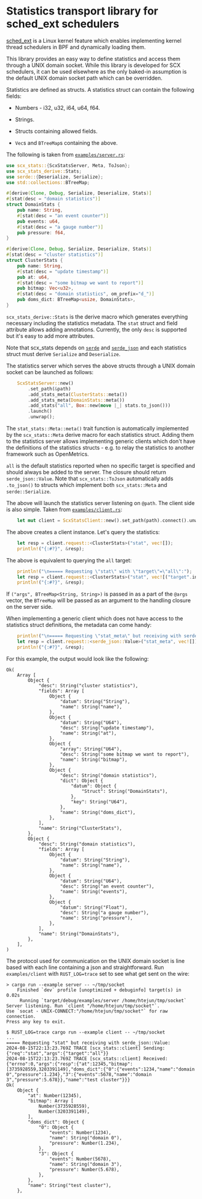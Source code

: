 # Statistics transport library for sched_ext schedulers

[sched_ext](https://github.com/sched-ext/scx) is a Linux kernel feature
which enables implementing kernel thread schedulers in BPF and dynamically
loading them.

This library provides an easy way to define statistics and access them
through a UNIX domain socket. While this library is developed for SCX
schedulers, it can be used elsewhere as the only baked-in assumption is the
default UNIX domain socket path which can be overridden.

Statistics are defined as structs. A statistics struct can contain the
following fields:

- Numbers - i32, u32, i64, u64, f64.

- Strings.

- Structs containing allowed fields.

- `Vec`s and `BTreeMap`s containing the above.

The following is taken from [`examples/server.rs`](./examples/server.rs):

```rust
use scx_stats::{ScxStatsServer, Meta, ToJson};
use scx_stats_derive::Stats;
use serde::{Deserialize, Serialize};
use std::collections::BTreeMap;

#[derive(Clone, Debug, Serialize, Deserialize, Stats)]
#[stat(desc = "domain statistics")]
struct DomainStats {
    pub name: String,
    #[stat(desc = "an event counter")]
    pub events: u64,
    #[stat(desc = "a gauge number")]
    pub pressure: f64,
}

#[derive(Clone, Debug, Serialize, Deserialize, Stats)]
#[stat(desc = "cluster statistics")]
struct ClusterStats {
    pub name: String,
    #[stat(desc = "update timestamp")]
    pub at: u64,
    #[stat(desc = "some bitmap we want to report")]
    pub bitmap: Vec<u32>,
    #[stat(desc = "domain statistics", om_prefix="d_")]
    pub doms_dict: BTreeMap<usize, DomainStats>,
}
```

`scx_stats_derive::Stats` is the derive macro which generates everything
necessary including the statistics metadata. The `stat` struct and field
attribute allows adding annotations. Currently, the only `desc` is supported
but it's easy to add more attributes.

Note that scx_stats depends on [`serde`](https://crates.io/crates/serde) and
[`serde_json`](https://crates.io/crates/serde_json) and each statistics
struct must derive `Serialize` and `Deserialize`.

The statistics server which serves the above structs through a UNIX domain
socket can be launched as follows:

```rust
    ScxStatsServer::new()
        .set_path(&path)
        .add_stats_meta(ClusterStats::meta())
        .add_stats_meta(DomainStats::meta())
        .add_stats("all", Box::new(move |_| stats.to_json()))
        .launch()
        .unwrap();
```

The `stat_stats::Meta::meta()` trait function is automatically implemented
by the `scx_stats::Meta` derive macro for each statistics struct. Adding
them to the statistics server allows implementing generic clients which
don't have the definitions of the statistics structs - e.g. to relay the
statistics to another framework such as OpenMetrics.

`all` is the default statistics reported when no specific target is
specified and should always be added to the server. The closure should
return `serde_json::Value`. Note that `scx_stats::ToJson` automatically adds
`.to_json()` to structs which implement both `scx_stats::Meta` and
`serde::Serialize`.

The above will launch the statistics server listening on `@path`. The client
side is also simple. Taken from
[`examples/client.rs`](./examples/client.rs):

```rust
    let mut client = ScxStatsClient::new().set_path(path).connect().unwrap();
```

The above creates a client instance. Let's query the statistics:

```rust
    let resp = client.request::<ClusterStats>("stat", vec![]);
    println!("{:#?}", &resp);
```

The above is equivalent to querying the `all` target:

```rust
    println!("\n===== Requesting \"stat\" with \"target\"=\"all\":");
    let resp = client.request::<ClusterStats>("stat", vec![("target".into(), "all".into())]);
    println!("{:#?}", &resp);
```

If `("args", BTreeMap<String, String>)` is passed in as a part of the
`@args` vector, the `BTreeMap` will be passed as an argument to the handling
closure on the server side.

When implementing a generic client which does not have access to the
statistics struct definitions, the metadata can come handy:

```rust
    println!("\n===== Requesting \"stat_meta\" but receiving with serde_json::Value:");
    let resp = client.request::<serde_json::Value>("stat_meta", vec![]);
    println!("{:#?}", &resp);
```

For this example, the output would look like the following:

```
Ok(
    Array [
        Object {
            "desc": String("cluster statistics"),
            "fields": Array [
                Object {
                    "datum": String("String"),
                    "name": String("name"),
                },
                Object {
                    "datum": String("U64"),
                    "desc": String("update timestamp"),
                    "name": String("at"),
                },
                Object {
                    "array": String("U64"),
                    "desc": String("some bitmap we want to report"),
                    "name": String("bitmap"),
                },
                Object {
                    "desc": String("domain statistics"),
                    "dict": Object {
                        "datum": Object {
                            "Struct": String("DomainStats"),
                        },
                        "key": String("U64"),
                    },
                    "name": String("doms_dict"),
                },
            ],
            "name": String("ClusterStats"),
        },
        Object {
            "desc": String("domain statistics"),
            "fields": Array [
                Object {
                    "datum": String("String"),
                    "name": String("name"),
                },
                Object {
                    "datum": String("U64"),
                    "desc": String("an event counter"),
                    "name": String("events"),
                },
                Object {
                    "datum": String("Float"),
                    "desc": String("a gauge number"),
                    "name": String("pressure"),
                },
            ],
            "name": String("DomainStats"),
        },
    ],
)
```

The protocol used for communication on the UNIX domain socket is line based
with each line containing a json and straightforward. Run `examples/client`
with `RUST_LOG=trace` set to see what get sent on the wire:

```
> cargo run --example server -- ~/tmp/socket
    Finished `dev` profile [unoptimized + debuginfo] target(s) in 0.02s
     Running `target/debug/examples/server /home/htejun/tmp/socket`
Server listening. Run `client "/home/htejun/tmp/socket"`.
Use `socat - UNIX-CONNECT:"/home/htejun/tmp/socket"` for raw connection.
Press any key to exit.
```

```
$ RUST_LOG=trace cargo run --example client -- ~/tmp/socket
...
===== Requesting "stat" but receiving with serde_json::Value:
2024-08-15T22:13:23.769Z TRACE [scx_stats::client] Sending: {"req":"stat","args":{"target":"all"}}
2024-08-15T22:13:23.769Z TRACE [scx_stats::client] Received: {"errno":0,"args":{"resp":{"at":12345,"bitmap":[3735928559,3203391149],"doms_dict":{"0":{"events":1234,"name":"domain 0","pressure":1.234},"3":{"events":5678,"name":"domain 3","pressure":5.678}},"name":"test cluster"}}}
Ok(
    Object {
        "at": Number(12345),
        "bitmap": Array [
            Number(3735928559),
            Number(3203391149),
        ],
        "doms_dict": Object {
            "0": Object {
                "events": Number(1234),
                "name": String("domain 0"),
                "pressure": Number(1.234),
            },
            "3": Object {
                "events": Number(5678),
                "name": String("domain 3"),
                "pressure": Number(5.678),
            },
        },
        "name": String("test cluster"),
    },
```

